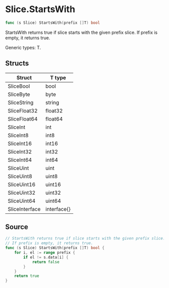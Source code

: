# Slice.StartsWith

```go
func (s Slice) StartsWith(prefix []T) bool
```

StartsWith returns true if slice starts with the given prefix slice. If prefix is empty, it returns true.

Generic types: T.

## Structs

| Struct | T type |
| ------ | ------ |
| SliceBool | bool |
| SliceByte | byte |
| SliceString | string |
| SliceFloat32 | float32 |
| SliceFloat64 | float64 |
| SliceInt | int |
| SliceInt8 | int8 |
| SliceInt16 | int16 |
| SliceInt32 | int32 |
| SliceInt64 | int64 |
| SliceUint | uint |
| SliceUint8 | uint8 |
| SliceUint16 | uint16 |
| SliceUint32 | uint32 |
| SliceUint64 | uint64 |
| SliceInterface | interface{} |

## Source

```go
// StartsWith returns true if slice starts with the given prefix slice.
// If prefix is empty, it returns true.
func (s Slice) StartsWith(prefix []T) bool {
	for i, el := range prefix {
		if el != s.data[i] {
			return false
		}
	}
	return true
}
```

